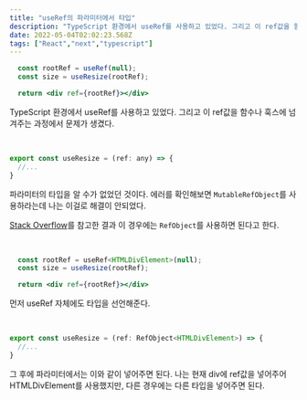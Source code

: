 ```yaml
---
title: "useRef의 파라미터에서 타입"
description: "TypeScript 환경에서 useRef를 사용하고 있었다. 그리고 이 ref값을 함수나 훅스에 넘겨주는 과정에서 문제가 생겼다."
date: 2022-05-04T02:02:23.568Z
tags: ["React","next","typescript"]
---
```

```jsx
  const rootRef = useRef(null);
  const size = useResize(rootRef);

  return <div ref={rootRef}></div>
```

TypeScript 환경에서 useRef를 사용하고 있었다. 그리고 이 ref값을 함수나 훅스에 넘겨주는 과정에서 문제가 생겼다.

<br>

```jsx
export const useResize = (ref: any) => {
  //...
}
```

파라미터의 타입을 알 수가 없었던 것이다. 에러를 확인해보면 `MutableRefObject`를 사용하라는데 나는 이걸로 해결이 안되었다.

[Stack Overflow](https://stackoverflow.com/questions/58017215/what-typescript-type-do-i-use-with-useref-hook-when-setting-current-manually)를 참고한 결과 이 경우에는 `RefObject`를 사용하면 된다고 한다.


<br>

```jsx
  const rootRef = useRef<HTMLDivElement>(null);
  const size = useResize(rootRef);

  return <div ref={rootRef}></div>
```

먼저 useRef 자체에도 타입을 선언해준다.

<br>

```jsx
export const useResize = (ref: RefObject<HTMLDivElement>) => {
  //...
}
```

그 후에 파라미터에서는 이와 같이 넣어주면 된다. 나는 현재 div에 ref값을 넣어주어 HTMLDivElement를 사용했지만, 다른 경우에는 다른 타입을 넣어주면 된다.